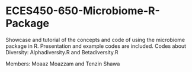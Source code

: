 # ECES450-650-Microbiome-R-Package
Showcase and tutorial of the concepts and code of using the microbiome package in R. Presentation and example codes are included.
Codes about Diversity: Alphadiversity.R and Betadiversity.R

Members: Moaaz Moazzam and Tenzin Shawa
